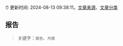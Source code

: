 :alarm_clock: 更新时间: 2024-08-13 09:38:11。[文章来源](/README.md)、[文章分类](/TAGS.md)

## 报告


> 关键字：`报告`、`月报`



